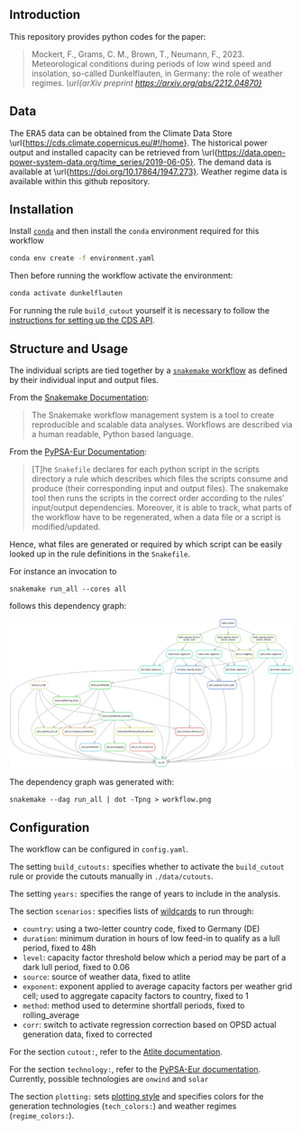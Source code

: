 ## Introduction

This repository provides python codes for the paper:

> Mockert, F., Grams, C. M., Brown, T., Neumann, F., 2023. Meteorological conditions during periods of low wind speed and insolation, so-called Dunkelflauten, in Germany: the role of weather regimes. *\url{arXiv preprint https://arxiv.org/abs/2212.04870}*

## Data
The ERA5 data can be obtained from the Climate Data Store \url{https://cds.climate.copernicus.eu/#!/home}. 
The historical power output and installed capacity can be retrieved from \url{https://data.open-power-system-data.org/time_series/2019-06-05}. 
The demand data is available at \url{https://doi.org/10.17864/1947.273}.
Weather regime data is available within this github repository.

## Installation

Install [`conda`](https://docs.conda.io/en/latest/miniconda.html) and then install the `conda` environment required for this workflow

```bash
conda env create -f environment.yaml
```

Then before running the workflow activate the environment:

```bash
conda activate dunkelflauten
```

For running the rule `build_cutout` yourself it is necessary to follow the [instructions for setting up the CDS API](https://cds.climate.copernicus.eu/api-how-to).

## Structure and Usage

The individual scripts are tied together by a [`snakemake` workflow](https://snakemake.readthedocs.io/en/stable/) as defined by their individual input and output files.

From the [Snakemake Documentation](https://snakemake.readthedocs.io/en/stable/):

> The Snakemake workflow management system is a tool to create reproducible and scalable data analyses. Workflows are described via a human readable, Python based language.

From the [PyPSA-Eur Documentation](https://pypsa-eur.readthedocs.io/en/latest/introduction.html):

> [T]he `Snakefile` declares for each python script in the scripts directory a rule which describes which files the scripts consume and produce (their corresponding input and output files). The snakemake tool then runs the scripts in the correct order according to the rules’ input/output dependencies. Moreover, it is able to track, what parts of the workflow have to be regenerated, when a data file or a script is modified/updated.

Hence, what files are generated or required by which script can be easily looked up in the rule definitions in the `Snakefile`.

For instance an invocation to

```
snakemake run_all --cores all
```

follows this dependency graph:

![dependency graph](workflow.png)

The dependency graph was generated with:

```
snakemake --dag run_all | dot -Tpng > workflow.png
```

## Configuration

The workflow can be configured in `config.yaml`.

The setting `build_cutouts:` specifies whether to activate the `build_cutout` rule or provide the cutouts manually in `./data/cutouts`.

The setting `years:` specifies the range of years to include in the analysis.

The section `scenarios:` specifies lists of [wildcards](https://snakemake.readthedocs.io/en/stable/snakefiles/rules.html#wildcards) to run through:

- `country`: using a two-letter country code, fixed to Germany (DE)
- `duration`: minimum duration in hours of low feed-in to qualify as a lull period, fixed to 48h
- `level`: capacity factor threshold below which a period may be part of a dark lull period, fixed to 0.06
- `source`: source of weather data, fixed to atlite
- `exponent`: exponent applied to average capacity factors per weather grid cell; used to aggregate capacity factors to country, fixed to 1
- `method`: method used to determine shortfall periods, fixed to rolling_average
- `corr`: switch to activate regression correction based on OPSD actual generation data, fixed to corrected

For the section `cutout:`, refer to the [Atlite documentation](https://atlite.readthedocs.io/en/latest/examples/create_cutout.html).

For the section `technology:`, refer to the [PyPSA-Eur documentation](https://pypsa-eur.readthedocs.io/en/latest/configuration.html#renewable). Currently, possible technologies are `onwind` and `solar`

The section `plotting:` sets [plotting style](https://matplotlib.org/3.1.1/gallery/style_sheets/style_sheets_reference.html) and specifies colors for the generation technologies (`tech_colors:`) and weather regimes (`regime_colors:`).
